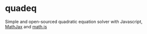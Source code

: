 # quadeq
Simple and open-sourced quadratic equation solver with Javascript, [MathJax](https://github.com/mathjax/MathJax) and [math.js](https://github.com/josdejong/mathjs)
